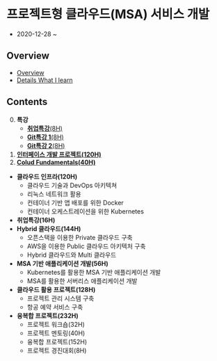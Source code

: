 # 프로젝트형 클라우드(MSA) 서비스 개발

- 2020-12-28 ~

## Overview

- [Overview](./etc/overview/overview.md)
- [Details What I learn](./etc/assets/k_digital_project_cloud.pdf)

## Contents

0. **특강**
   - [**취업특강**(8H)](./part00-special_lecture/201228.md)
   - [**Git특강 1**(8H)](./part00-special_lecture/201229.md)
   - [**Git특강 2**(8H)](./part00-special_lecture/201230.md)
1. [**인터페이스 개발 프로젝트(120H)**](./part01-web/README.md)
2. [**Colud Fundamentals(40H)**](./part01-web/README.md)
- **클라우드 인프라(120H)**
  - 클라우드 기술과 DevOps 아키텍쳐
  - 리눅스 네트워크 활용
  - 컨테이너 기반 앱 배포를 위한 Docker
  - 컨테이너 오케스트레이션을 위한 Kubernetes
- **취업특강(16H)**
- **Hybrid 클라우드(144H)**
  - 오픈스택을 이용한 Private 클라우드 구축
  - AWS을 이용한 Public 클라우드 아키텍처 구축
  - Hybrid 클라우드와 Multi 클라우드
- **MSA 기반 애플리케이션 개발(56H)**
  - Kubernetes를 활용한 MSA 기반 애플리케이션 개발
  - MSA를 활용한 서버리스 애플리케이션 개발
- **클라우드 활용 프로젝트(128H)**
  - 프로젝트 관리 시스템 구축
  - 항공 예약 서비스 구축
- **융복합 프로젝트(232H)**
  - 프로젝트 워크숍(32H)
  - 프로젝트 멘토링(40H)
  - 융복합 프로젝트(152H)
  - 프로젝트 경진대회(8H)
